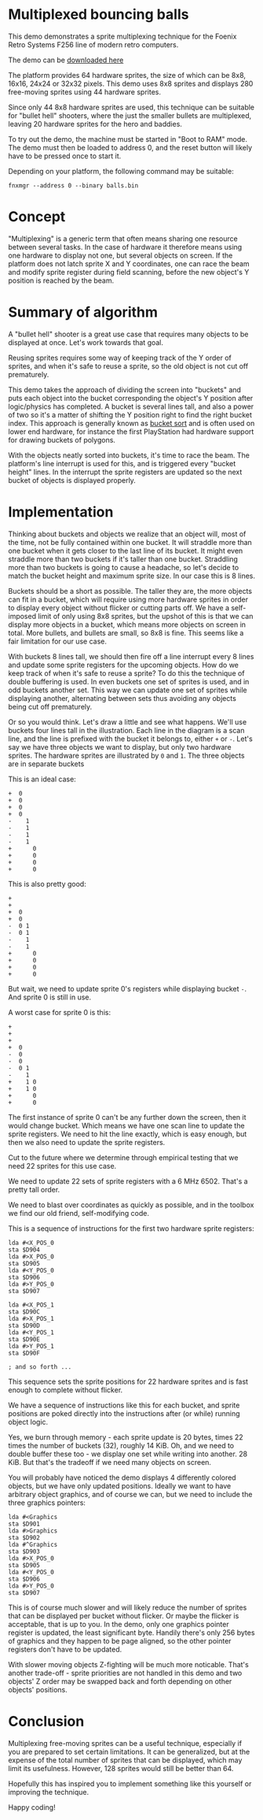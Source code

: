 # Multiplexed bouncing balls

This demo demonstrates a sprite multiplexing technique for the Foenix Retro Systems F256 line of modern retro computers.

The demo can be [downloaded here](demos/balls.bin)

The platform provides 64 hardware sprites, the size of which can be 8x8, 16x16, 24x24 or 32x32 pixels. This demo uses 8x8 sprites and displays 280 free-moving sprites using 44 hardware sprites.

Since only 44 8x8 hardware sprites are used, this technique can be suitable for "bullet hell" shooters, where the just the smaller bullets are multiplexed, leaving 20 hardware sprites for the hero and baddies.

To try out the demo, the machine must be started in "Boot to RAM" mode. The demo must then be loaded to address 0, and the reset button will likely have to be pressed once to start it.

Depending on your platform, the following command may be suitable:
```
fnxmgr --address 0 --binary balls.bin
```

# Concept

"Multiplexing" is a generic term that often means sharing one resource between several tasks. In the case of hardware it therefore means using one hardware to display not one, but several objects on screen. If the platform does not latch sprite X and Y coordinates, one can race the beam and modify sprite register during field scanning, before the new object's Y position is reached by the beam.

# Summary of algorithm

A "bullet hell" shooter is a great use case that requires many objects to be displayed at once. Let's work towards that goal.

Reusing sprites requires some way of keeping track of the Y order of sprites, and when it's safe to reuse a sprite, so the old object is not cut off prematurely.

This demo takes the approach of dividing the screen into "buckets" and puts each object into the bucket corresponding the object's Y position after logic/physics has completed. A bucket is several lines tall, and also a power of two so it's a matter of shifting the Y position right to find the right bucket index. This approach is generally known as [bucket sort](https://en.wikipedia.org/wiki/Bucket_sort) and is often used on lower end hardware, for instance the first PlayStation had hardware support for drawing buckets of polygons.

With the objects neatly sorted into buckets, it's time to race the beam. The platform's line interrupt is used for this, and is triggered every "bucket height" lines. In the interrupt the sprite registers are updated so the next bucket of objects is displayed properly.

# Implementation

Thinking about buckets and objects we realize that an object will, most of the time, not be fully contained within one bucket. It will straddle more than one bucket when it gets closer to the last line of its bucket. It might even straddle more than two buckets if it's taller than one bucket. Straddling more than two buckets is going to cause a headache, so let's decide to match the bucket height and maximum sprite size. In our case this is 8 lines.

Buckets should be a short as possible. The taller they are, the more objects can fit in a bucket, which will require using more hardware sprites in order to display every object without flicker or cutting parts off. We have a self-imposed limit of only using 8x8 sprites, but the upshot of this is that we can display more objects in a bucket, which means more objects on screen in total. More bullets, and bullets are small, so 8x8 is fine. This seems like a fair limitation for our use case.

With buckets 8 lines tall, we should then fire off a line interrupt every 8 lines and update some sprite registers for the upcoming objects. How do we keep track of when it's safe to reuse a sprite? To do this the technique of double buffering is used. In even buckets one set of sprites is used, and in odd buckets another set. This way we can update one set of sprites while displaying another, alternating between sets thus avoiding any objects being cut off prematurely.

Or so you would think. Let's draw a little and see what happens. We'll use buckets four lines tall in the illustration. Each line in the diagram is a scan line, and the line is prefixed with the bucket it belongs to, either `+` or `-`. Let's say we have three objects we want to display, but only two hardware sprites. The hardware sprites are illustrated by `0` and `1`. The three objects are in separate buckets

This is an ideal case:
```
+  0
+  0
+  0
+  0
-    1
-    1
-    1
-    1
+      0
+      0
+      0
+      0
```

This is also pretty good:
```
+  
+   
+  0
+  0
-  0 1
-  0 1
-    1
-    1
+      0
+      0
+      0
+      0
```

But wait, we need to update sprite 0's registers while displaying bucket `-`. And sprite 0 is still in use.

A worst case for sprite 0 is this:
```
+  
+   
+  
+  0
-  0
-  0
-  0 1
-    1
+    1 0
+    1 0
+      0
+      0
```

The first instance of sprite 0 can't be any further down the screen, then it would change bucket. Which means we have one scan line to update the sprite registers. We need to hit the line exactly, which is easy enough, but then we also need to update the sprite registers.

Cut to the future where we determine through empirical testing that we need 22 sprites for this use case.

We need to update 22 sets of sprite registers with a 6 MHz 6502. That's a pretty tall order.

We need to blast over coordinates as quickly as possible, and in the toolbox we find our old friend, self-modifying code. 

This is a sequence of instructions for the first two hardware sprite registers:
```
lda	#<X_POS_0
sta	$D904
lda	#>X_POS_0
sta	$D905
lda	#<Y_POS_0
sta	$D906
lda	#>Y_POS_0
sta	$D907

lda	#<X_POS_1
sta	$D90C
lda	#>X_POS_1
sta	$D90D
lda	#<Y_POS_1
sta	$D90E
lda	#>Y_POS_1
sta	$D90F

; and so forth ...
```

This sequence sets the sprite positions for 22 hardware sprites and is fast enough to complete without flicker.

We have a sequence of instructions like this for each bucket, and sprite positions are poked directly into the instructions after (or while) running object logic.

Yes, we burn through memory - each sprite update is 20 bytes, times 22 times the number of buckets (32), roughly 14 KiB. Oh, and we need to double buffer these too - we display one set while writing into another. 28 KiB. But that's the tradeoff if we need many objects on screen.

You will probably have noticed the demo displays 4 differently colored objects, but we have only updated positions. Ideally we want to have arbitrary object graphics, and of course we can, but we need to include the three graphics pointers:

```
lda	#<Graphics
sta	$D901
lda	#>Graphics
sta	$D902
lda	#^Graphics
sta	$D903
lda	#>X_POS_0
sta	$D905
lda	#<Y_POS_0
sta	$D906
lda	#>Y_POS_0
sta	$D907
```

This is of course much slower and will likely reduce the number of sprites that can be displayed per bucket without flicker. Or maybe the flicker is acceptable, that is up to you. In the demo, only one graphics pointer register is updated, the least significant byte. Handily there's only 256 bytes of graphics and they happen to be page aligned, so the other pointer registers don't have to be updated.

With slower moving objects Z-fighting will be much more noticable. That's another trade-off - sprite priorities are not handled in this demo and two objects' Z order may be swapped back and forth depending on other objects' positions.

# Conclusion

Multiplexing free-moving sprites can be a useful technique, especially if you are prepared to set certain limitations. It can be generalized, but at the expense of the total number of sprites that can be displayed, which may limit its usefulness. However, 128 sprites would still be better than 64.

Hopefully this has inspired you to implement something like this yourself or improving the technique.

Happy coding!
